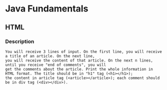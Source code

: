 # Java Fundamentals

## HTML

### Description
    You will receive 3 lines of input. On the first line, you will receive a title of an article. On the next line,
    you will receive the content of that article. On the next n lines, until you receive "end of comments", you will
    get the comments about the article. Print the whole information in HTML format. The title should be in "h1" tag (<h1></h1>);
    the content in article tag (<article></article>); each comment should be in div tag (<div></div>). 